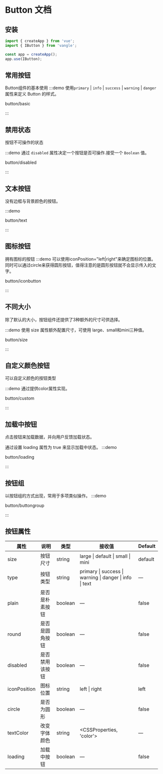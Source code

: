 # Button 文档

## 安装
```javascript
import { createApp } from 'vue';
import { IButton } from 'vangle';

const app = createApp();
app.use(IButton);
```

## 常用按钮
Button组件的基本使用
:::demo 使用`primary` | `info` | `success` | `warning` | `danger`属性来定义 Button 的样式。

button/basic

:::

## 禁用状态

按钮不可操作的状态

:::demo 通过 `disabled` 属性决定一个按钮是否可操作.接受一个 `Boolean` 值。

button/disabled

:::

## 文本按钮

没有边框与背景颜色的按钮。

:::demo

button/text

:::


## 图标按钮

拥有图标的按钮
:::demo 可以使用iconPosition="left|right"来确定图标的位置。同时可以通过circle来获得圆形按钮，值得注意的是圆形按钮就不会显示传入的文字。

button/iconbutton

:::

## 不同大小

除了默认的大小，按钮组件还提供了3种额外的尺寸可供选择。

:::demo 使用 size 属性额外配置尺寸，可使用 large、small和mini三种值。

button/size

:::

## 自定义颜色按钮
可以自定义颜色的按钮类型


:::demo 通过提供color属性实现。

button/custom

:::

## 加载中按钮
点击按钮来加载数据，并向用户反馈加载状态。

通过设置 loading 属性为 true 来显示加载中状态。
:::demo

button/loading

:::

## 按钮组
以按钮组的方式出现，常用于多项类似操作。
:::demo

button/buttongroup

:::

## 按钮属性
| 属性         | 说明           | 类型    | 接收值                                                  | Default |
| ------------ | -------------- | ------- | ------------------------------------------------------- | ------- |
| size         | 按钮尺寸       | string  | large \| default  \| small \| mini                      | default |
| type         | 按钮类型       | string  | primary \| success \| warning \| danger \| info \| text | —       |
| plain        | 是否是朴素按钮 | boolean | —                                                       | false   |
| round        | 是否是圆角按钮 | boolean | —                                                       | false   |
| disabled     | 是否禁用该按钮 | boolean | —                                                       | false   |
| iconPosition | 图标位置       | string  | left \| right                                           | left    |
| circle       | 是否为圆形     | boolean | —                                                       | false   |
| textColor    | 改变字体颜色   | string  | <CSSProperties, 'color'>                                | —       |
| loading      | 加载中按钮     | boolean | —                                                       | false   |


